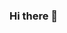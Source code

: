 ### Hi there 👋

<!--
**Doro97/Doro97** is a ✨ _special_ ✨ repository because its `README.md` (this file) appears on your GitHub profile.

Here are some ideas to get you started:

- 🔭 I’m currently working on different machine learning engineering and data engineering projects
- 🌱 I’m currently a machine learning engineering student at 10Academy
- 👯 I’m looking to collaborate on any data science,machine learning engineering or data engineering projects
- 🤔 I’m looking for help with ...
- 💬 Ask me about ...
- 📫 How to reach me: ...
- 😄 Pronouns: ...
- ⚡ Fun fact: ...
-->
